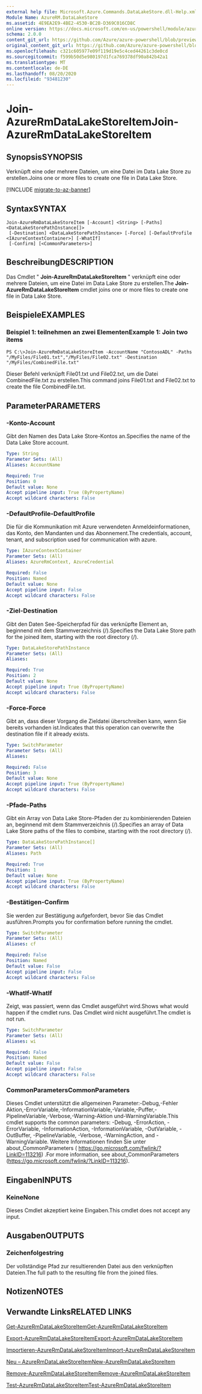 ```yaml
---
external help file: Microsoft.Azure.Commands.DataLakeStore.dll-Help.xml
Module Name: AzureRM.DataLakeStore
ms.assetid: 4E9EA2E9-4BE2-4530-BC2B-D369C016CD8C
online version: https://docs.microsoft.com/en-us/powershell/module/azurerm.datalakestore/join-azurermdatalakestoreitem
schema: 2.0.0
content_git_url: https://github.com/Azure/azure-powershell/blob/preview/src/ResourceManager/DataLakeStore/Commands.DataLakeStore/help/Join-AzureRmDataLakeStoreItem.md
original_content_git_url: https://github.com/Azure/azure-powershell/blob/preview/src/ResourceManager/DataLakeStore/Commands.DataLakeStore/help/Join-AzureRmDataLakeStoreItem.md
ms.openlocfilehash: c321c605977e09f119d19e5c4ced44261c3de0cd
ms.sourcegitcommit: f599b50d5e980197d1fca769378df90a842b42a1
ms.translationtype: MT
ms.contentlocale: de-DE
ms.lasthandoff: 08/20/2020
ms.locfileid: "93481230"
---
```

# <span data-ttu-id="3a5f3-101">Join-AzureRmDataLakeStoreItem</span><span class="sxs-lookup"><span data-stu-id="3a5f3-101">Join-AzureRmDataLakeStoreItem</span></span>

## <span data-ttu-id="3a5f3-102">Synopsis</span><span class="sxs-lookup"><span data-stu-id="3a5f3-102">SYNOPSIS</span></span>
<span data-ttu-id="3a5f3-103">Verknüpft eine oder mehrere Dateien, um eine Datei im Data Lake Store zu erstellen.</span><span class="sxs-lookup"><span data-stu-id="3a5f3-103">Joins one or more files to create one file in Data Lake Store.</span></span>

[!INCLUDE [migrate-to-az-banner](../../includes/migrate-to-az-banner.md)]

## <span data-ttu-id="3a5f3-104">Syntax</span><span class="sxs-lookup"><span data-stu-id="3a5f3-104">SYNTAX</span></span>

```
Join-AzureRmDataLakeStoreItem [-Account] <String> [-Paths] <DataLakeStorePathInstance[]>
 [-Destination] <DataLakeStorePathInstance> [-Force] [-DefaultProfile <IAzureContextContainer>] [-WhatIf]
 [-Confirm] [<CommonParameters>]
```

## <span data-ttu-id="3a5f3-105">Beschreibung</span><span class="sxs-lookup"><span data-stu-id="3a5f3-105">DESCRIPTION</span></span>
<span data-ttu-id="3a5f3-106">Das Cmdlet " **Join-AzureRmDataLakeStoreItem** " verknüpft eine oder mehrere Dateien, um eine Datei im Data Lake Store zu erstellen.</span><span class="sxs-lookup"><span data-stu-id="3a5f3-106">The **Join-AzureRmDataLakeStoreItem** cmdlet joins one or more files to create one file in Data Lake Store.</span></span>

## <span data-ttu-id="3a5f3-107">Beispiele</span><span class="sxs-lookup"><span data-stu-id="3a5f3-107">EXAMPLES</span></span>

### <span data-ttu-id="3a5f3-108">Beispiel 1: teilnehmen an zwei Elementen</span><span class="sxs-lookup"><span data-stu-id="3a5f3-108">Example 1: Join two items</span></span>
```
PS C:\>Join-AzureRmDataLakeStoreItem -AccountName "ContosoADL" -Paths "/MyFiles/File01.txt","/MyFiles/File02.txt" -Destination "/MyFiles/CombinedFile.txt"
```

<span data-ttu-id="3a5f3-109">Dieser Befehl verknüpft File01.txt und File02.txt, um die Datei CombinedFile.txt zu erstellen.</span><span class="sxs-lookup"><span data-stu-id="3a5f3-109">This command joins File01.txt and File02.txt to create the file CombinedFile.txt.</span></span>

## <span data-ttu-id="3a5f3-110">Parameter</span><span class="sxs-lookup"><span data-stu-id="3a5f3-110">PARAMETERS</span></span>

### <span data-ttu-id="3a5f3-111">-Konto</span><span class="sxs-lookup"><span data-stu-id="3a5f3-111">-Account</span></span>
<span data-ttu-id="3a5f3-112">Gibt den Namen des Data Lake Store-Kontos an.</span><span class="sxs-lookup"><span data-stu-id="3a5f3-112">Specifies the name of the Data Lake Store account.</span></span>

```yaml
Type: String
Parameter Sets: (All)
Aliases: AccountName

Required: True
Position: 0
Default value: None
Accept pipeline input: True (ByPropertyName)
Accept wildcard characters: False
```

### <span data-ttu-id="3a5f3-113">-DefaultProfile</span><span class="sxs-lookup"><span data-stu-id="3a5f3-113">-DefaultProfile</span></span>
<span data-ttu-id="3a5f3-114">Die für die Kommunikation mit Azure verwendeten Anmeldeinformationen, das Konto, den Mandanten und das Abonnement.</span><span class="sxs-lookup"><span data-stu-id="3a5f3-114">The credentials, account, tenant, and subscription used for communication with azure.</span></span>

```yaml
Type: IAzureContextContainer
Parameter Sets: (All)
Aliases: AzureRmContext, AzureCredential

Required: False
Position: Named
Default value: None
Accept pipeline input: False
Accept wildcard characters: False
```

### <span data-ttu-id="3a5f3-115">-Ziel</span><span class="sxs-lookup"><span data-stu-id="3a5f3-115">-Destination</span></span>
<span data-ttu-id="3a5f3-116">Gibt den Daten See-Speicherpfad für das verknüpfte Element an, beginnend mit dem Stammverzeichnis (/).</span><span class="sxs-lookup"><span data-stu-id="3a5f3-116">Specifies the Data Lake Store path for the joined item, starting with the root directory (/).</span></span>

```yaml
Type: DataLakeStorePathInstance
Parameter Sets: (All)
Aliases: 

Required: True
Position: 2
Default value: None
Accept pipeline input: True (ByPropertyName)
Accept wildcard characters: False
```

### <span data-ttu-id="3a5f3-117">-Force</span><span class="sxs-lookup"><span data-stu-id="3a5f3-117">-Force</span></span>
<span data-ttu-id="3a5f3-118">Gibt an, dass dieser Vorgang die Zieldatei überschreiben kann, wenn Sie bereits vorhanden ist.</span><span class="sxs-lookup"><span data-stu-id="3a5f3-118">Indicates that this operation can overwrite the destination file if it already exists.</span></span>

```yaml
Type: SwitchParameter
Parameter Sets: (All)
Aliases: 

Required: False
Position: 3
Default value: None
Accept pipeline input: True (ByPropertyName)
Accept wildcard characters: False
```

### <span data-ttu-id="3a5f3-119">-Pfade</span><span class="sxs-lookup"><span data-stu-id="3a5f3-119">-Paths</span></span>
<span data-ttu-id="3a5f3-120">Gibt ein Array von Data Lake Store-Pfaden der zu kombinierenden Dateien an, beginnend mit dem Stammverzeichnis (/).</span><span class="sxs-lookup"><span data-stu-id="3a5f3-120">Specifies an array of Data Lake Store paths of the files to combine, starting with the root directory (/).</span></span>

```yaml
Type: DataLakeStorePathInstance[]
Parameter Sets: (All)
Aliases: Path

Required: True
Position: 1
Default value: None
Accept pipeline input: True (ByPropertyName)
Accept wildcard characters: False
```

### <span data-ttu-id="3a5f3-121">-Bestätigen</span><span class="sxs-lookup"><span data-stu-id="3a5f3-121">-Confirm</span></span>
<span data-ttu-id="3a5f3-122">Sie werden zur Bestätigung aufgefordert, bevor Sie das Cmdlet ausführen.</span><span class="sxs-lookup"><span data-stu-id="3a5f3-122">Prompts you for confirmation before running the cmdlet.</span></span>

```yaml
Type: SwitchParameter
Parameter Sets: (All)
Aliases: cf

Required: False
Position: Named
Default value: False
Accept pipeline input: False
Accept wildcard characters: False
```

### <span data-ttu-id="3a5f3-123">-WhatIf</span><span class="sxs-lookup"><span data-stu-id="3a5f3-123">-WhatIf</span></span>
<span data-ttu-id="3a5f3-124">Zeigt, was passiert, wenn das Cmdlet ausgeführt wird.</span><span class="sxs-lookup"><span data-stu-id="3a5f3-124">Shows what would happen if the cmdlet runs.</span></span>
<span data-ttu-id="3a5f3-125">Das Cmdlet wird nicht ausgeführt.</span><span class="sxs-lookup"><span data-stu-id="3a5f3-125">The cmdlet is not run.</span></span>

```yaml
Type: SwitchParameter
Parameter Sets: (All)
Aliases: wi

Required: False
Position: Named
Default value: False
Accept pipeline input: False
Accept wildcard characters: False
```

### <span data-ttu-id="3a5f3-126">CommonParameters</span><span class="sxs-lookup"><span data-stu-id="3a5f3-126">CommonParameters</span></span>
<span data-ttu-id="3a5f3-127">Dieses Cmdlet unterstützt die allgemeinen Parameter:-Debug,-Fehler Aktion,-ErrorVariable,-InformationVariable,-Variable,-Puffer,-PipelineVariable,-Verbose,-Warning-Aktion und-WarningVariable.</span><span class="sxs-lookup"><span data-stu-id="3a5f3-127">This cmdlet supports the common parameters: -Debug, -ErrorAction, -ErrorVariable, -InformationAction, -InformationVariable, -OutVariable, -OutBuffer, -PipelineVariable, -Verbose, -WarningAction, and -WarningVariable.</span></span> <span data-ttu-id="3a5f3-128">Weitere Informationen finden Sie unter about_CommonParameters ( https://go.microsoft.com/fwlink/?LinkID=113216) .</span><span class="sxs-lookup"><span data-stu-id="3a5f3-128">For more information, see about_CommonParameters (https://go.microsoft.com/fwlink/?LinkID=113216).</span></span>

## <span data-ttu-id="3a5f3-129">Eingaben</span><span class="sxs-lookup"><span data-stu-id="3a5f3-129">INPUTS</span></span>

### <span data-ttu-id="3a5f3-130">Keine</span><span class="sxs-lookup"><span data-stu-id="3a5f3-130">None</span></span>
<span data-ttu-id="3a5f3-131">Dieses Cmdlet akzeptiert keine Eingaben.</span><span class="sxs-lookup"><span data-stu-id="3a5f3-131">This cmdlet does not accept any input.</span></span>

## <span data-ttu-id="3a5f3-132">Ausgaben</span><span class="sxs-lookup"><span data-stu-id="3a5f3-132">OUTPUTS</span></span>

### <span data-ttu-id="3a5f3-133">Zeichenfolge</span><span class="sxs-lookup"><span data-stu-id="3a5f3-133">string</span></span>
<span data-ttu-id="3a5f3-134">Der vollständige Pfad zur resultierenden Datei aus den verknüpften Dateien.</span><span class="sxs-lookup"><span data-stu-id="3a5f3-134">The full path to the resulting file from the joined files.</span></span>

## <span data-ttu-id="3a5f3-135">Notizen</span><span class="sxs-lookup"><span data-stu-id="3a5f3-135">NOTES</span></span>

## <span data-ttu-id="3a5f3-136">Verwandte Links</span><span class="sxs-lookup"><span data-stu-id="3a5f3-136">RELATED LINKS</span></span>

[<span data-ttu-id="3a5f3-137">Get-AzureRmDataLakeStoreItem</span><span class="sxs-lookup"><span data-stu-id="3a5f3-137">Get-AzureRmDataLakeStoreItem</span></span>](./Get-AzureRmDataLakeStoreItem.md)

[<span data-ttu-id="3a5f3-138">Export-AzureRmDataLakeStoreItem</span><span class="sxs-lookup"><span data-stu-id="3a5f3-138">Export-AzureRmDataLakeStoreItem</span></span>](./Export-AzureRmDataLakeStoreItem.md)

[<span data-ttu-id="3a5f3-139">Importieren-AzureRmDataLakeStoreItem</span><span class="sxs-lookup"><span data-stu-id="3a5f3-139">Import-AzureRmDataLakeStoreItem</span></span>](./Import-AzureRmDataLakeStoreItem.md)

[<span data-ttu-id="3a5f3-140">Neu – AzureRmDataLakeStoreItem</span><span class="sxs-lookup"><span data-stu-id="3a5f3-140">New-AzureRmDataLakeStoreItem</span></span>](./New-AzureRmDataLakeStoreItem.md)

[<span data-ttu-id="3a5f3-141">Remove-AzureRmDataLakeStoreItem</span><span class="sxs-lookup"><span data-stu-id="3a5f3-141">Remove-AzureRmDataLakeStoreItem</span></span>](./Remove-AzureRmDataLakeStoreItem.md)

[<span data-ttu-id="3a5f3-142">Test-AzureRmDataLakeStoreItem</span><span class="sxs-lookup"><span data-stu-id="3a5f3-142">Test-AzureRmDataLakeStoreItem</span></span>](./Test-AzureRmDataLakeStoreItem.md)


